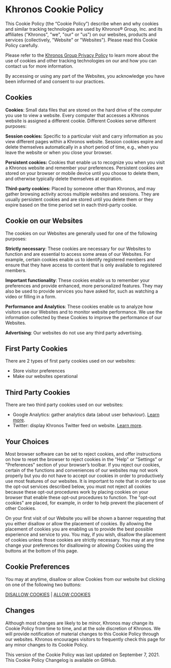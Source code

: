 Khronos Cookie Policy
=====================

This Cookie Policy (the “Cookie Policy”) describe when and why cookies and similar tracking technologies are used by Khronos® Group, Inc. and its affiliates ("Khronos", "we", "our" or "us") on our websites, products and services (collectively, "Website" or "Websites"). Please read this Cookie Policy carefully.

Please refer to the [Khronos Group Privacy Policy](https://www.khronos.org/legal/privacy/) to learn more about the use of cookies and other tracking technologies on our and how you can contact us for more information.

By accessing or using any part of the Websites, you acknowledge you have been informed of and consent to our practices.

Cookies
-------

**Cookies**: Small data files that are stored on the hard drive of the computer you use to view a website. Every computer that accesses a Khronos website is assigned a different cookie. Different Cookies serve different purposes:

**Session cookies:** Specific to a particular visit and carry information as you view different pages within a Khronos website. Session cookies expire and delete themselves automatically in a short period of time, e.g., when you leave the website or when you close your browser.

**Persistent cookies:** Cookies that enable us to recognize you when you visit a Khronos website and remember your preferences. Persistent cookies are stored on your browser or mobile device until you choose to delete them, and otherwise typically delete themselves at expiration.

**Third-party cookies:** Placed by someone other than Khronos, and may gather browsing activity across multiple websites and sessions. They are usually persistent cookies and are stored until you delete them or they expire based on the time period set in each third-party cookie.

Cookie on our Websites
----------------------

The cookies on our Websites are generally used for one of the following purposes:

**Strictly necessary**: These cookies are necessary for our Websites to function and are essential to access some areas of our Websites. For example, certain cookies enable us to identify registered members and ensure that they have access to content that is only available to registered members.

**Important functionality**: These cookies enable us to remember your preferences and provide enhanced, more personalized features. They may also be used to provide services you have asked for, such as watching a video or filling in a form.

**Performance and Analytics**: These cookies enable us to analyze how visitors use our Websites and to monitor website performance. We use the information collected by these Cookies to improve the performance of our Websites.

**Advertising**: Our websites do not use any third party advertising.

First Party Cookies
-------------------

There are 2 types of first party cookies used on our websites:

*   Store visitor preferences
*   Make our websites operational

Third Party Cookies
-------------------

There are two third party cookies used on our websites:

*   Google Analytics: gather analytics data (about user behaviour). [Learn more](https://developers.google.com/analytics/devguides/collection/analyticsjs/cookie-usage).
*   Twitter: display Khronos Twitter feed on website. [Learn more](https://help.twitter.com/en/rules-and-policies/twitter-cookies).

Your Choices
------------

Most browser software can be set to reject cookies, and offer instructions on how to reset the browser to reject cookies in the "Help" or "Settings" or "Preferences" section of your browser’s toolbar. If you reject our cookies, certain of the functions and conveniences of our websites may not work properly but you do not have to accept our cookies in order to productively use most features of our websites. It is important to note that in order to use the opt-out services described below, you must not reject all cookies because these opt-out procedures work by placing cookies on your browser that enable these opt-out procedures to function. The "opt-out cookies" are placed, for example, in order to help prevent the placement of other Cookies.

On your first visit of our Website you will be shown a banner requesting that you either disallow or allow the placement of cookies. By allowing the placement of cookies you are enabling us to provide the best possible experience and service to you. You may, if you wish, disallow the placement of cookies unless those cookies are strictly necessary. You may at any time change your preferences for disallowing or allowing Cookies using the buttons at the bottom of this page.

Cookie Preferences
------------------

You may at anytime, disallow or allow Cookies from our website but clicking on one of the following two buttons:

[DISALLOW COOKIES](https://www.khronos.org/?ACT=162&RET=legal/privacy) | [ALLOW COOKIES](https://www.khronos.org/?ACT=163&RET=legal/privacy)

Changes
-------

Although most changes are likely to be minor, Khronos may change its Cookie Policy from time to time, and at the sole discretion of Khronos. We will provide notification of material changes to this Cookie Policy through our websites. Khronos encourages visitors to frequently check this page for any minor changes to its Cookie Policy.

This version of the Cookie Policy was last updated on September 7, 2021. This Cookie Policy Changelog is available on GitHub.